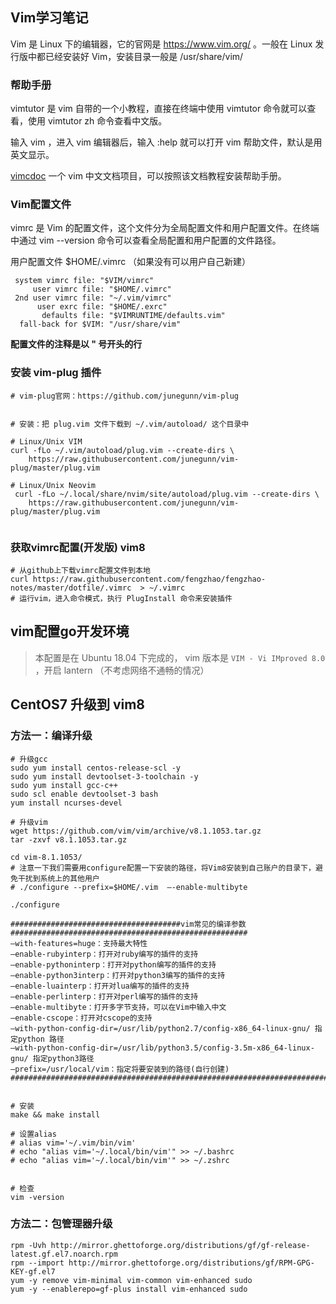 ## Vim学习笔记

Vim 是 Linux 下的编辑器，它的官网是 https://www.vim.org/ 。一般在 Linux 发行版中都已经安装好  Vim，安装目录一般是 /usr/share/vim/ 



### 帮助手册

vimtutor 是 vim 自带的一个小教程，直接在终端中使用 vimtutor 命令就可以查看，使用 vimtutor zh 命令查看中文版。

输入 vim ，进入 vim 编辑器后，输入 :help 就可以打开 vim 帮助文件，默认是用英文显示。

[vimcdoc](https://github.com/fengzhao/vimcdoc) 一个 vim 中文文档项目，可以按照该文档教程安装帮助手册。

### Vim配置文件

vimrc 是 Vim 的配置文件，这个文件分为全局配置文件和用户配置文件。在终端中通过 vim --version 命令可以查看全局配置和用户配置的文件路径。

用户配置文件 $HOME/.vimrc   （如果没有可以用户自己新建）

```shell
 system vimrc file: "$VIM/vimrc"
     user vimrc file: "$HOME/.vimrc"
 2nd user vimrc file: "~/.vim/vimrc"
      user exrc file: "$HOME/.exrc"
       defaults file: "$VIMRUNTIME/defaults.vim"
  fall-back for $VIM: "/usr/share/vim"
```

**配置文件的注释是以 " 号开头的行**



### 安装 vim-plug 插件



```shell
# vim-plug官网：https://github.com/junegunn/vim-plug


# 安装：把 plug.vim 文件下载到 ~/.vim/autoload/ 这个目录中

# Linux/Unix VIM
curl -fLo ~/.vim/autoload/plug.vim --create-dirs \
	https://raw.githubusercontent.com/junegunn/vim-plug/master/plug.vim	
	
# Linux/Unix Neovim
 curl -fLo ~/.local/share/nvim/site/autoload/plug.vim --create-dirs \
    https://raw.githubusercontent.com/junegunn/vim-plug/master/plug.vim	
	
```



### 获取vimrc配置(开发版) vim8

```shell
# 从github上下载vimrc配置文件到本地
curl https://raw.githubusercontent.com/fengzhao/fengzhao-notes/master/dotfile/.vimrc  > ~/.vimrc
# 运行vim，进入命令模式，执行 PlugInstall 命令来安装插件
```





## vim配置go开发环境



> 本配置是在 Ubuntu 18.04 下完成的， vim 版本是 `VIM - Vi IMproved 8.0` ，开启 lantern （不考虑网络不通畅的情况）





## CentOS7 升级到 vim8  

### 方法一：编译升级



```shell
# 升级gcc
sudo yum install centos-release-scl -y
sudo yum install devtoolset-3-toolchain -y
sudo yum install gcc-c++
sudo scl enable devtoolset-3 bash
yum install ncurses-devel

# 升级vim
wget https://github.com/vim/vim/archive/v8.1.1053.tar.gz
tar -zxvf v8.1.1053.tar.gz

cd vim-8.1.1053/
# 注意一下我们需要用configure配置一下安装的路径，将Vim8安装到自己账户的目录下，避免干扰到系统上的其他用户
# ./configure --prefix=$HOME/.vim  –-enable-multibyte

./configure

######################################vim常见的编译参数#####################################################
–with-features=huge：支持最大特性
–enable-rubyinterp：打开对ruby编写的插件的支持
–enable-pythoninterp：打开对python编写的插件的支持
–enable-python3interp：打开对python3编写的插件的支持
–enable-luainterp：打开对lua编写的插件的支持
–enable-perlinterp：打开对perl编写的插件的支持
–enable-multibyte：打开多字节支持，可以在Vim中输入中文
–enable-cscope：打开对cscope的支持
–with-python-config-dir=/usr/lib/python2.7/config-x86_64-linux-gnu/ 指定python 路径
–with-python-config-dir=/usr/lib/python3.5/config-3.5m-x86_64-linux-gnu/ 指定python3路径
–prefix=/usr/local/vim：指定将要安装到的路径(自行创建)
#######################################################################################################


# 安装 
make && make install

# 设置alias
# alias vim='~/.vim/bin/vim'
# echo "alias vim='~/.local/bin/vim'" >> ~/.bashrc
# echo "alias vim='~/.local/bin/vim'" >> ~/.zshrc


# 检查
vim -version
```





### 方法二：包管理器升级

```shell
rpm -Uvh http://mirror.ghettoforge.org/distributions/gf/gf-release-latest.gf.el7.noarch.rpm
rpm --import http://mirror.ghettoforge.org/distributions/gf/RPM-GPG-KEY-gf.el7
yum -y remove vim-minimal vim-common vim-enhanced sudo
yum -y --enablerepo=gf-plus install vim-enhanced sudo

```







